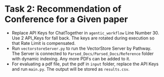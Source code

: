 # Task 2: Recommendation of Conference for a Given paper

* Replace API Keys for ChatTogether in `agentic_workflow` Line Number 30. Use 2 API_Keys for fall back. The keys are rotated during execution so that Rate Limit is compensated.<br>
* Run `vectorstoreServer.py` to run the VectorStore Server by Pathway. The Server is connected to `Parsed_Docs/Parsed_Docs/Reference` folder with dynamic indexing. Any more PDFs can be added to it.<br>
* For evaluating a pdf file, put the pdf in `input` folder, replace the API Keys and run `main.py`. The output will be stored as `results.csv`.
